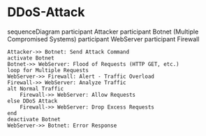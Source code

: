 # DDoS-Attack

sequenceDiagram
    participant Attacker
    participant Botnet (Multiple Compromised Systems)
    participant WebServer
    participant Firewall
    
    Attacker->> Botnet: Send Attack Command
    activate Botnet
    Botnet->> WebServer: Flood of Requests (HTTP GET, etc.)
    loop for Multiple Requests
    WebServer->> Firewall: Alert - Traffic Overload
    Firewall->> WebServer: Analyze Traffic
    alt Normal Traffic
        Firewall->> WebServer: Allow Requests
    else DDoS Attack
        Firewall->> WebServer: Drop Excess Requests
    end
    deactivate Botnet
    WebServer->> Botnet: Error Response 